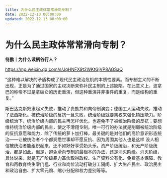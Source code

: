 ```yaml
---
title: 为什么民主政体常常滑向专制？
date: 2022-12-13 00:00:00
updated: 2022-12-13 00:00:00
---
```


# 为什么民主政体常常滑向专制？

**符鹏丨为什么读柄谷行人？**

https://mp.weixin.qq.com/s/JqHNFX9t2WKtGjVP8AGSaQ

“这种难以解决的矛盾构成了现代民主政治危机的本质性要素。而专制主义的不断出现，正是为了通过国家的主权决断来弥补民主制的上述缺陷。在此意义上，波拿巴的称帝不过是拿破仑的历史重演，但这种重演并非事件的重复，而是结构的重复。”

斯巴达克斯奴隶起义失败，推动了贵族共和向帝制演变；德国工人运动失败，推动了法西斯化。被统治阶级的反抗一旦失败，统治阶级就要集权来强化镇压能力。阶级统治下，统治阶级内部的民主再怎样优化，也避免不了被统治阶级的反抗；要想维持统治阶级内部的民主，使之不滑翔专制，唯一可行的办法就是削弱被统治阶级的反抗意愿和能力，除了传统的萝卜加打棒，最关键的是对他们的高阶意识形态统治——让被统治者个个都洞悉世事却不愿反抗、因为周围其他人也是这样 没人相信被统治者能组织起来，还不如好好享受奶头乐。资产阶级统治，和无产阶级统治，都是如此。但是，避免滑向专制的最根本的办法，还是消灭阶级。消灭阶级，具体说来，就是无产阶级暴力革命取得政权、生产资料公有化、免费基本保障、教育和再教育终生零门槛、行业和岗位流动打破分工隔阂、扩大生产民主、政治民主和政治自由、扩大零元购、缩小分配和权力差别等等。

